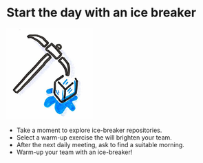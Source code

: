 # Start the day with an ice breaker
![Ice breaker](images/ice-breaker.png)  

* Take a moment to explore ice-breaker repositories.
* Select a warm-up exercise the will brighten your team.
* After the next daily meeting, ask to find a suitable morning.
* Warm-up your team with an ice-breaker!
